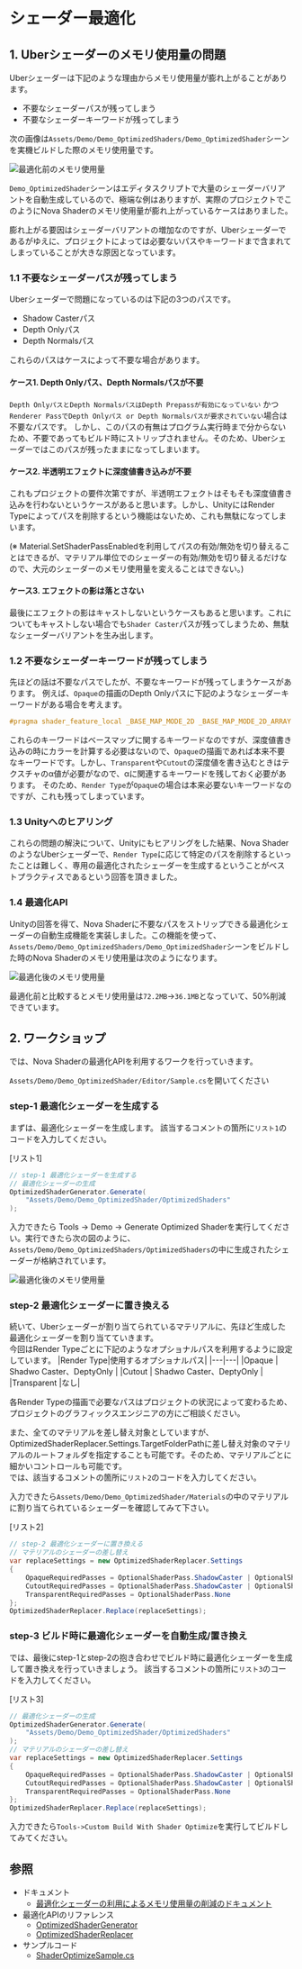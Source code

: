 # シェーダー最適化

## 1. Uberシェーダーのメモリ使用量の問題
Uberシェーダーは下記のような理由からメモリ使用量が膨れ上がることがあります。
- 不要なシェーダーパスが残ってしまう
- 不要なシェーダーキーワードが残ってしまう

次の画像は`Assets/Demo/Demo_OptimizedShaders/Demo_OptimizedShader`シーンを実機ビルドした際のメモリ使用量です。

![最適化前のメモリ使用量](Documentation~/Images/workshop_00.png)

`Demo_OptimizedShader`シーンはエディタスクリプトで大量のシェーダーバリアントを自動生成しているので、極端な例はありますが、実際のプロジェクトでこのようにNova Shaderのメモリ使用量が膨れ上がっているケースはありました。

膨れ上がる要因はシェーダーバリアントの増加なのですが、Uberシェーダーであるがゆえに、プロジェクトによっては必要ないパスやキーワードまで含まれてしまっていることが大きな原因となっています。


### 1.1 不要なシェーダーパスが残ってしまう
Uberシェーダーで問題になっているのは下記の3つのパスです。
- Shadow Casterパス
- Depth Onlyパス
- Depth Normalsパス

これらのパスはケースによって不要な場合があります。

#### ケース1. Depth Onlyパス、Depth Normalsパスが不要
`Depth OnlyパスとDepth NormalsパスはDepth Prepassが有効になっていない` かつ `Renderer PassでDepth Onlyパス or Depth Normalsパスが要求されていない`場合は不要なパスです。
しかし、このパスの有無はプログラム実行時まで分からないため、不要であってもビルド時にストリップされません。そのため、Uberシェーダーではこのパスが残ったままになってしまいます。

#### ケース2. 半透明エフェクトに深度値書き込みが不要
これもプロジェクトの要件次第ですが、半透明エフェクトはそもそも深度値書き込みを行わないというケースがあると思います。しかし、UnityにはRender Typeによってパスを削除するという機能はないため、これも無駄になってしまいます。

(※ Material.SetShaderPassEnabledを利用してパスの有効/無効を切り替えることはできるが、マテリアル単位でのシェーダーの有効/無効を切り替えるだけなので、大元のシェーダーのメモリ使用量を変えることはできない。)



#### ケース3. エフェクトの影は落とさない
最後にエフェクトの影はキャストしないというケースもあると思います。これについてもキャストしない場合でも`Shader Caster`パスが残ってしまうため、無駄なシェーダーバリアントを生み出します。


### 1.2 不要なシェーダーキーワードが残ってしまう
先ほどの話は不要なパスでしたが、不要なキーワードが残ってしまうケースがあります。
例えば、`Opaque`の描画のDepth Onlyパスに下記のようなシェーダーキーワードがある場合を考えます。

```cpp
#pragma shader_feature_local _BASE_MAP_MODE_2D _BASE_MAP_MODE_2D_ARRAY _BASE_MAP_MODE_3D
```
これらのキーワードはベースマップに関するキーワードなのですが、深度値書き込みの時にカラーを計算する必要はないので、`Opaque`の描画であれば本来不要なキーワードです。しかし、`Transparent`や`Cutout`の深度値を書き込むときはテクスチャのα値が必要がなので、αに関連するキーワードを残しておく必要があります。
そのため、`Render Type`が`Opaque`の場合は本来必要ないキーワードなのですが、これも残ってしまっています。

### 1.3 Unityへのヒアリング
これらの問題の解決について、Unityにもヒアリングをした結果、Nova ShaderのようなUberシェーダーで、`Render Type`に応じて特定のパスを削除するといったことは難しく、専用の最適化されたシェーダーを生成するということがベストプラクティスであるという回答を頂きました。

### 1.4 最適化API

Unityの回答を得て、Nova Shaderに不要なパスをストリップできる最適化シェーダーの自動生成機能を実装しました。この機能を使って、`Assets/Demo/Demo_OptimizedShaders/Demo_OptimizedShader`シーンをビルドした時のNova Shaderのメモリ使用量は次のようになります。

![最適化後のメモリ使用量](Documentation~/Images/workshop_01.png)

最適化前と比較するとメモリ使用量は`72.2MB`->`36.1MB`となっていて、50%削減できています。


## 2. ワークショップ

では、Nova Shaderの最適化APIを利用するワークを行っていきます。

`Assets/Demo/Demo_OptimizedShader/Editor/Sample.cs`を開いてください
### step-1 最適化シェーダーを生成する

まずは、最適化シェーダーを生成します。
該当するコメントの箇所に`リスト1`のコードを入力してください。<br/>

[リスト1]
```cs
// step-1 最適化シェーダーを生成する
// 最適化シェーダーの生成
OptimizedShaderGenerator.Generate(
    "Assets/Demo/Demo_OptimizedShader/OptimizedShaders"
);

```

入力できたら Tools -> Demo -> Generate Optimized Shaderを実行してください。実行できたら次の図のように、`Assets/Demo/Demo_OptimizedShaders/OptimizedShaders`の中に生成されたシェーダーが格納されています。<br/>

![最適化後のメモリ使用量](Documentation~/Images/workshop_03.png)

### step-2 最適化シェーダーに置き換える
続いて、Uberシェーダーが割り当てられているマテリアルに、先ほど生成した最適化シェーダーを割り当てていきます。<br/>
今回はRender Typeごとに下記のようなオプショナルパスを利用するように設定しています。
|Render Type|使用するオプショナルパス|
|---|---|
|Opaque | Shadwo Caster、DeptyOnly |
|Cutout | Shadwo Caster、DeptyOnly |
|Transparent |なし|

各Render Typeの描画で必要なパスはプロジェクトの状況によって変わるため、プロジェクトのグラフィックスエンジニアの方にご相談ください。

また、全てのマテリアルを差し替え対象としていますが、OptimizedShaderReplacer.Settings.TargetFolderPathに差し替え対象のマテリアルのルートフォルダを指定することも可能です。そのため、マテリアルごとに細かいコントロールも可能です。<br/>
では、該当するコメントの箇所に`リスト2`のコードを入力してください。<br/>

入力できたら`Assets/Demo/Demo_OptimizedShader/Materials`の中のマテリアルに割り当てられているシェーダーを確認してみて下さい。

[リスト2]
```cs
// step-2 最適化シェーダーに置き換える
// マテリアルのシェーダーの差し替え
var replaceSettings = new OptimizedShaderReplacer.Settings
{
    OpaqueRequiredPasses = OptionalShaderPass.ShadowCaster | OptionalShaderPass.DepthOnly,
    CutoutRequiredPasses = OptionalShaderPass.ShadowCaster | OptionalShaderPass.DepthOnly,
    TransparentRequiredPasses = OptionalShaderPass.None
};
OptimizedShaderReplacer.Replace(replaceSettings);
```

### step-3 ビルド時に最適化シェーダーを自動生成/置き換え
では、最後にstep-1とstep-2の抱き合わせでビルド時に最適化シェーダーを生成して置き換えを行っていきましょう。
該当するコメントの箇所に`リスト3`のコードを入力してください。

[リスト3]
```cs
// 最適化シェーダーの生成
OptimizedShaderGenerator.Generate(
    "Assets/Demo/Demo_OptimizedShader/OptimizedShaders"
);
// マテリアルのシェーダーの差し替え
var replaceSettings = new OptimizedShaderReplacer.Settings
{
    OpaqueRequiredPasses = OptionalShaderPass.ShadowCaster | OptionalShaderPass.DepthOnly,
    CutoutRequiredPasses = OptionalShaderPass.ShadowCaster | OptionalShaderPass.DepthOnly,
    TransparentRequiredPasses = OptionalShaderPass.None
};
OptimizedShaderReplacer.Replace(replaceSettings);
```
入力できたら`Tools->Custom Build With Shader Optimize`を実行してビルドしてみてください。

## 参照

- ドキュメント
  - [最適化シェーダーの利用によるメモリ使用量の削減のドキュメント](https://github.com/CyberAgentGameEntertainment/NovaShader/blob/main/README_JA.md#%E6%9C%80%E9%81%A9%E5%8C%96%E3%82%B7%E3%82%A7%E3%83%BC%E3%83%80%E3%83%BC%E3%81%AE%E5%88%A9%E7%94%A8%E3%81%AB%E3%82%88%E3%82%8B%E3%83%A1%E3%83%A2%E3%83%AA%E4%BD%BF%E7%94%A8%E9%87%8F%E3%81%AE%E5%89%8A%E6%B8%9B)
- 最適化APIのリファレンス
  - [OptimizedShaderGenerator](https://github.com/CyberAgentGameEntertainment/NovaShader/blob/main/Documentation~/OptimizedShaderGenerator_JA.md)
  - [OptimizedShaderReplacer](https://github.com/CyberAgentGameEntertainment/NovaShader/blob/main/Documentation~/OptimizedShaderGenerator_JA.md)
- サンプルコード
  - [ShaderOptimizeSample.cs](https://github.com/CyberAgentGameEntertainment/NovaShader/blob/main/Assets/Samples/Editor/ShaderOptimizeSample.cs)
